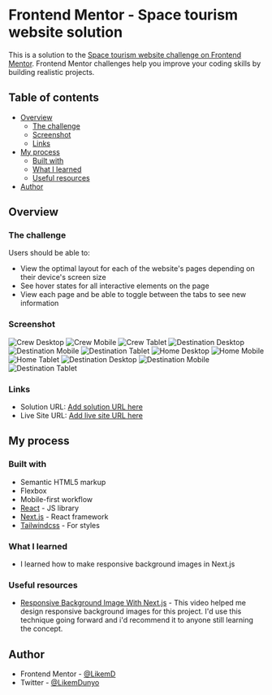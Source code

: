 # Frontend Mentor - Space tourism website solution

This is a solution to the [Space tourism website challenge on Frontend Mentor](https://www.frontendmentor.io/challenges/space-tourism-multipage-website-gRWj1URZ3). Frontend Mentor challenges help you improve your coding skills by building realistic projects. 

## Table of contents

- [Overview](#overview)
  - [The challenge](#the-challenge)
  - [Screenshot](#screenshot)
  - [Links](#links)
- [My process](#my-process)
  - [Built with](#built-with)
  - [What I learned](#what-i-learned)
  - [Useful resources](#useful-resources)
- [Author](#author)

## Overview

### The challenge

Users should be able to:

- View the optimal layout for each of the website's pages depending on their device's screen size
- See hover states for all interactive elements on the page
- View each page and be able to toggle between the tabs to see new information

### Screenshot

![Crew Desktop](./screenshots/crew-desktop.png)
![Crew Mobile](./screenshots/crew-mobile.png)
![Crew Tablet](./screenshots/crew-tablet.png)
![Destination Desktop](./screenshots/destination-desktop.png)
![Destination Mobile](./screenshots/destination-mobile.png)
![Destination Tablet](./screenshots/destination-tablet.png)
![Home Desktop](./screenshots/home-desktop.png)
![Home Mobile](./screenshots/home-mobile.png)
![Home Tablet](./screenshots/home-tablet.png)
![Destination Desktop](./screenshots/technology-desktop.png)
![Destination Mobile](./screenshots/technology-mobile.png)
![Destination Tablet](./screenshots/technology-tablet.png)

### Links

- Solution URL: [Add solution URL here](https://your-solution-url.com)
- Live Site URL: [Add live site URL here](https://your-live-site-url.com)

## My process

### Built with

- Semantic HTML5 markup
- Flexbox
- Mobile-first workflow
- [React](https://reactjs.org/) - JS library
- [Next.js](https://nextjs.org/) - React framework
- [Tailwindcss](https://tailwindcss.com/) - For styles


### What I learned

- I learned how to make responsive background images in Next.js

### Useful resources

- [Responsive Background Image With Next.js](https://www.youtube.com/watch?v=IVfqp_EIuwc) - This video helped me design responsive background images for this project. I'd use this technique going forward and i'd recommend it to anyone still learning the concept.

## Author

- Frontend Mentor - [@LikemD](https://www.frontendmentor.io/profile/LikemD)
- Twitter - [@LikemDunyo](https://www.twitter.com/LikemDunyo)

